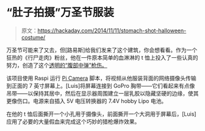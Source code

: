 # “肚子拍摄”万圣节服装

> 原文：<https://hackaday.com/2014/11/11/stomach-shot-halloween-costume/>

万圣节可能来了又去，但[路易斯]给我们发来了这个建筑，你会想看看。作为一个狂热的《行尸走肉》粉丝，他在一件原本简单的血淋淋的 t 恤上投入了一些认真的努力，创造了这个[透明的“腹部中弹”枪伤。](http://www.instructables.com/id/Stomach-shot-Halloween-costume-2014/)

该项目使用 Raspi 运行 [Pi Camera](http://picamera.readthedocs.org/en/release-1.8/index.html) 脚本，将视频从他服装背面的网络摄像头传输到正面的 7 英寸屏幕上。[Luis]将屏幕连接到 GoPro 胸带——它们看起来有点像吊带——以保持其居中，然后在显示器周围建立一层乳胶以隐藏坚硬的边缘，使其更像伤口。电源来自插入 5V 电压转换器的 7.4V hobby Lipo 电池。

在他的 t 恤后面撕开一个小孔用于摄像头，前面撕开一个大洞用于屏幕后，[Luis]应用了必要的大量假血来完成这个巧妙的猎枪爆炸效果。
